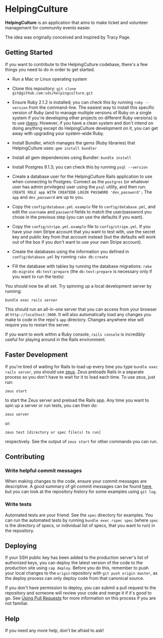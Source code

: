 # HelpingCulture

**HelpingCulture** is an application that aims to make ticket and volunteer
management for community events easier.

The idea was originally conceived and inspired by Tracy Page.

## Getting Started

If you want to contribute to the HelpingCulture codebase, there's a few things
you need to do in order to get started.

  * Run a Mac or Linux operating system

  * Clone this repository: `git clone git@github.com:sds/helpingculture.git`

  * Ensure Ruby 2.1.2 is installed; you can check this by running
    `ruby --version` from the command-line. The easiest way to install this
    specific version of Ruby (and to manage multiple versions of Ruby on a
    single system if you're developing other projects on different Ruby
    versions) is to use [rbenv](https://github.com/sstephenson/rbenv/).
    However, if you have a clean system and don't intend on doing anything
    except do HelpingCulture development on it, you can get away with upgrading
    your system-wide Ruby.

  * Install Bundler, which manages the gems (Ruby libraries) that
    HelpingCulture uses: `gem install bundler`

  * Install all gem dependencies using Bundler: `bundle install`

  * Install Postgres 9.1.3; you can check this by running `psql --version`

  * Create a database user for the HelpingCulture Rails application to use when
    connecting to Postgres. Connect as the `postgres` (or whatever user has
    admin privileges) user using the `psql` utility, and then run:
    `CREATE ROLE app WITH CREATEDB LOGIN PASSWORD 'dev_password';`
    The `app` and `dev_password` are up to you.

  * Copy the `config/database.yml.example` file to `config/database.yml`, and
    edit the `username` and `password` fields to match the user/password you
    chose in the previous step (you can use the defaults if you want).

  * Copy the `config/stripe.yml.example` file to `config/stripe.yml`. If you
    have your own Stripe account that you want to test with, use the secret
    key and public key from that account instead (but the defaults will work
    out of the box if you don't want to use your own Stripe account).

  * Create the databases using the information you defined in
    `config/database.yml` by running `rake db:create`

  * Fill the database with tables by running the database migrations:
    `rake db:migrate db:test:prepare` (the `db:test:prepare` is necessary
    only if you want to run the tests)

You should now be all set. Try spinning up a local development server by
running:

    bundle exec rails server

This should run an all-in-one server that you can access from your browser
at `http://localhost:3000`. It will also automatically load any changes
you make to code in the repo's `app` directory. Changes anywhere else will
require you to restart the server.

If you want to work within a Ruby console, `rails console` is incredibly
useful for playing around in the Rails environment.

## Faster Development

If you're tired of waiting for Rails to load up every time you type
`bundle exec rails server`, you should use [zeus](https://github.com/burke/zeus).
Zeus preloads Rails in a separate process so you don't have to wait for it to
load each time. To use zeus, just run:

    zeus start

to start the Zeus server and preload the Rails app. Any time you want to spin
up a server or run tests, you can then do:

    zeus server

or:

    zeus test [directory or spec file(s) to run]

respectively. See the output of `zeus start` for other commands you can run.

## Contributing

### Write helpful commit messages

When making changes to the code, ensure your commit messages are descriptive.
A good summary of git commit messages can be found
[here](http://tbaggery.com/2008/04/19/a-note-about-git-commit-messages.html),
but you can look at the repository history for some examples using `git log`.

### Write tests

Automated tests are your friend. See the `spec` directory for examples.
You can run the automated tests by running `bundle exec rspec spec`
(where `spec` is the directory of specs, or individual list of specs, that you
want to run) in the repository.

## Deploying

If your SSH public key has been added to the production server's list of
authorized keys, you can deploy the latest version of the code to the
production site using `cap deploy`. Before you do this, remember to push
your local changes to the `origin` repository with `git push origin master`,
as the deploy process can only deploy code from that canonical source.

If you don't have permission to deploy, you can submit a pull request to
the repository and someone will review your code and merge it if it's good
to go.
See [Using Pull Requests](https://help.github.com/articles/using-pull-requests)
for more information on this process if you are not familiar.

## Help

If you need any more help, don't be afraid to ask!
